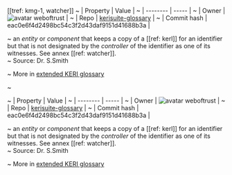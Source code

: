 [[tref: kmg-1, watcher]]
~ | Property | Value |
~ | -------- | ----- |
~ | Owner | ![avatar](https://avatars.githubusercontent.com/u/82824804?v=4) weboftrust |
~ | Repo | [kerisuite-glossary](https://github.com/weboftrust/kerisuite-glossary) |
~ | Commit hash | eac0e6f4d2498bc54c3f2d43daf9151d41688b3a |

~ an _entity_ or _component_ that keeps a copy of a [[ref: kerl]] for an identifier but that is not designated by the _controller_ of the identifier as one of its witnesses. See annex [[ref: watcher]].  
~ Source: Dr. S.Smith

~ More in <a href="https://weboftrust.github.io/WOT-terms/docs/glossary/watcher">extended KERI glossary</a>

~ <span style="display: none;">End of included external content. Add your optional custom content below.</span>

~ | Property | Value |
~ | -------- | ----- |
~ | Owner | ![avatar](https://avatars.githubusercontent.com/u/82824804?v=4) weboftrust |
~ | Repo | [kerisuite-glossary](https://github.com/weboftrust/kerisuite-glossary) |
~ | Commit hash | eac0e6f4d2498bc54c3f2d43daf9151d41688b3a |

~ an _entity_ or _component_ that keeps a copy of a [[ref: kerl]] for an identifier but that is not designated by the _controller_ of the identifier as one of its witnesses. See annex [[ref: watcher]].  
~ Source: Dr. S.Smith

~ More in <a href="https://weboftrust.github.io/WOT-terms/docs/glossary/watcher">extended KERI glossary</a>
